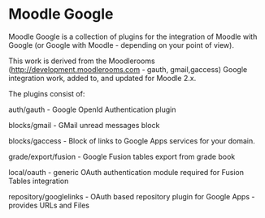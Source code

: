 Moodle Google
=============

Moodle Google is a collection of plugins for the integration
of Moodle with Google (or Google with Moodle - depending on
your point of view).

This work is derived from the Moodlerooms (http://development.moodlerooms.com - gauth, gmail,gaccess)
Google integration work, added to, and updated for Moodle 2.x.

The plugins consist of:

auth/gauth - Google OpenId Authentication plugin

blocks/gmail - GMail unread messages block

blocks/gaccess - Block of links to Google Apps services for your domain.

grade/export/fusion - Google Fusion tables export from grade book

local/oauth - generic OAuth authentication module required for Fusion Tables integration

repository/googlelinks - OAuth based repository plugin for Google Apps - provides URLs and Files

